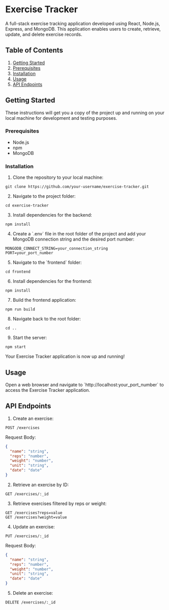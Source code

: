 # Exercise Tracker

A full-stack exercise tracking application developed using React, Node.js, Express, and MongoDB. This application enables users to create, retrieve, update, and delete exercise records.

## Table of Contents

1. [Getting Started](#getting-started)
2. [Prerequisites](#prerequisites)
3. [Installation](#installation)
4. [Usage](#usage)
5. [API Endpoints](#api-endpoints)

## Getting Started

These instructions will get you a copy of the project up and running on your local machine for development and testing purposes.

### Prerequisites

- Node.js
- npm
- MongoDB

### Installation

1. Clone the repository to your local machine:

```
git clone https://github.com/your-username/exercise-tracker.git
```

2. Navigate to the project folder:

```
cd exercise-tracker
```

3. Install dependencies for the backend:

```
npm install
```

4. Create a \`.env\` file in the root folder of the project and add your MongoDB connection string and the desired port number:

```
MONGODB_CONNECT_STRING=your_connection_string
PORT=your_port_number
```

5. Navigate to the \`frontend\` folder:

```
cd frontend
```

6. Install dependencies for the frontend:

```
npm install
```

7. Build the frontend application:

```
npm run build
```

8. Navigate back to the root folder:

```
cd ..
```

9. Start the server:

```
npm start
```

Your Exercise Tracker application is now up and running!

## Usage

Open a web browser and navigate to \`http://localhost:your_port_number\` to access the Exercise Tracker application.

## API Endpoints

1. Create an exercise:

```
POST /exercises
```

Request Body:

```json
{
  "name": "string",
  "reps": "number",
  "weight": "number",
  "unit": "string",
  "date": "date"
}
```

2. Retrieve an exercise by ID:

```
GET /exercises/:_id
```

3. Retrieve exercises filtered by reps or weight:

```
GET /exercises?reps=value
GET /exercises?weight=value
```

4. Update an exercise:

```
PUT /exercises/:_id
```

Request Body:

```json
{
  "name": "string",
  "reps": "number",
  "weight": "number",
  "unit": "string",
  "date": "date"
}
```

5. Delete an exercise:

```
DELETE /exercises/:_id
```

